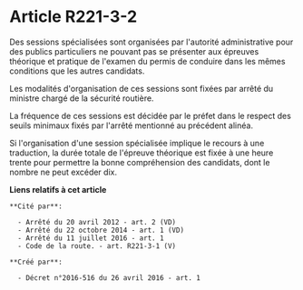 # Article R221-3-2

Des sessions spécialisées sont organisées par l'autorité administrative pour des publics particuliers ne pouvant pas se
présenter aux épreuves théorique et pratique de l'examen du permis de conduire dans les mêmes conditions que les autres
candidats.

Les modalités d'organisation de ces sessions sont fixées par arrêté du ministre chargé de la sécurité routière.

La fréquence de ces sessions est décidée par le préfet dans le respect des seuils minimaux fixés par l'arrêté mentionné au
précédent alinéa.

Si l'organisation d'une session spécialisée implique le recours à une traduction, la durée totale de l'épreuve théorique est
fixée à une heure trente pour permettre la bonne compréhension des candidats, dont le nombre ne peut excéder dix.

**Liens relatifs à cet article**

	**Cité par**:

	  - Arrêté du 20 avril 2012 - art. 2 (VD)
	  - Arrêté du 22 octobre 2014 - art. 1 (VD)
	  - Arrêté du 11 juillet 2016 - art. 1
	  - Code de la route. - art. R221-3-1 (V)

	**Créé par**:

	  - Décret n°2016-516 du 26 avril 2016 - art. 1
